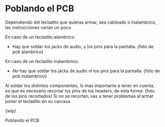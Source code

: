 # Poblando el PCB

Dependiendo del tecladito que quieras armar, sea cableado o inalambrico, las instrucciones varian un poco.

En caso de un tecladito alambrico:
- Hay que soldar los jacks de audio, y los pins para la pantalla.
{foto de pcb alambrico}

En caso de un tecladito inalambrico:
- *No* hay que soldar los jacks de audio ni los pins para la pantalla. 
{foto de pcb inalambrico}

Al soldar los distintos componentes, lo mas importante a tener en cuenta, es que es necesario recortar los pins de los headers, de esta forma:
{foto de los pins recortados}
Si no se recortan, vas a tener problemas al armar poner el tecladito en su carcasa.




{wip}

 Poblando el PCB
